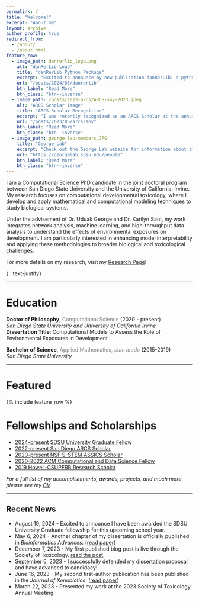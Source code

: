 ```yaml
---
permalink: /
title: "Welcome!"
excerpt: "About me"
layout: archive
author_profile: true
redirect_from: 
  - /about/
  - /about.html
feature_row:
  - image_path: danrerlib_logo.png
    alt: "danRerLib Logo"
    title: "danRerLib Python Package"
    excerpt: "Excited to announce my new publication danRerLib: a python package for zebrafish transcriptomics!"
    url: "/posts/2024/05/danrerlib"
    btn_label: "Read More"
    btn_class: "btn--inverse"
  - image_path: /posts/2023-arcs/ARCS-soy-2023.jpeg
    alt: "ARCS Scholar Image"
    title: "ARCS Scholar Recognition"
    excerpt: "I was recently recognized as an ARCS Scholar at the annual Scientist of the Year Event!"
    url: "/posts/2023/05/arcs-soy"
    btn_label: "Read More"
    btn_class: "btn--inverse"
  - image_path: george-lab-members.JPG
    title: "George Lab"
    excerpt: "Check out the George Lab website for information about all the cool work we are working on!"
    url: "https://georgelab.sdsu.edu/people"
    btn_label: "Read More"
    btn_class: "btn--inverse"    
---
```


I am a Computational Science PhD candidate in the joint doctoral program between San Diego State University and the University of California, Irvine. My research focuses on computational developmental toxicology, where I develop and apply mathematical and computational modeling techniques to study biological systems.

Under the advisement of Dr. Uduak George and Dr. Karilyn Sant, my work integrates network analysis, machine learning, and high-throughput data analysis to understand the effects of environmental exposures on development. I am particularly interested in enhancing model interpretability and applying these methodologies to broader biological and toxicological challenges.

For more details on my research, visit my [Research Page](/research)!
<!-- I am a computational science PhD candidate in a joint doctoral program between [San Diego State University](https://www.sdsu.edu/) and [University of California Irvine](https://uci.edu/). My research interests include developing and utilizing mathematical and computational modeling techniques for biological applications. The primary focus of my doctoral research is in computational developmental toxicology. I am under the advisement of [Dr. Uduak George](https://georgelab.sdsu.edu/) and [Dr. Karilyn Sant](https://publichealth.sdsu.edu/people/karilyn-sant/). For more information about my research please visit my [research page](/research)! -->
{: .text-justify}

<hr>

# Education

<b>Doctor of Philosophy</b>, <font color="#7e7f7a">Computational Science</font> (2020 - present)<br>
<i>San Diego State University and University of California Irvine</i>
<br>
<b>Dissertation Title</b>: Computational Models to Assess the Role of Environmental Exposures in Development


<b>Bachelor of Science</b>, <font color="#7e7f7a">Applied Mathematics, <i>cum laude</i></font> (2015-2019)<br>
<i>San Diego State University</i>

<hr>

# Featured 

{% include feature_row %}

# Fellowships and Scholarships

- [2024-present SDSU University Graduate Fellow](https://grad.sdsu.edu/financial-support/ugf)
- [2022-present San Diego ARCS Scholar](https://san-diego.arcsfoundation.org/scholars/2022-2023-arcs-scholars)
- [2020-present NSF S-STEM ASSICS Scholar](https://sites.google.com/sdsu.edu/assics/home)
- [2020-2022 ACM Computational and Data Science Fellow](https://www.sighpc.org/for-your-career/fellowships/2020-fellowship-winners)
- [2019 Howell-CSUPERB Research Scholar](https://www.howellfoundation.org/csuperb-2019-scholars/)

_For a full list of my accomplishments, awards, projects, and much more please see my [CV](/files/AVSchwartzCV.pdf)._
<hr>

## Recent News

- August 19, 2024 - Excited to announce I have been awarded the SDSU University Graduate fellowship for this upcoming school year. 
- May 6, 2024 - Another chapter of my dissertation is officially published in _Bioinformatics Advances._ ([read paper](https://doi.org/10.1093/bioadv/vbae065))
- December 7, 2023 - My first published blog post is live through the Society of Toxicology. [read the post](https://toxchange.toxicology.org/blogs/ashley-schwartz/2023/12/07/exploring-gene-regulatory-networks-for-development).
- September 6, 2023 - I successfully defended my dissertation proposal and have advanced to candidacy!
- June 16, 2023 - My second first-author publication has been published in the _Journal of Xenobiotics._ ([read paper](https://www.mdpi.com/2039-4713/13/2/21))
- March 22, 2023 - Presented my work at the 2023 Society of Toxicology Annual Meeting.

<!-- Check out my twitter page for some recent tweets, thoughts, and events.

<a class="twitter-timeline" data-height="400" data-theme="dark" href="https://twitter.com/ashleyvschh?ref_src=twsrc%5Etfw">"Tweets from @ashleyvschh"</a> <script async src="https://platform.twitter.com/widgets.js" charset="utf-8"></script> -->